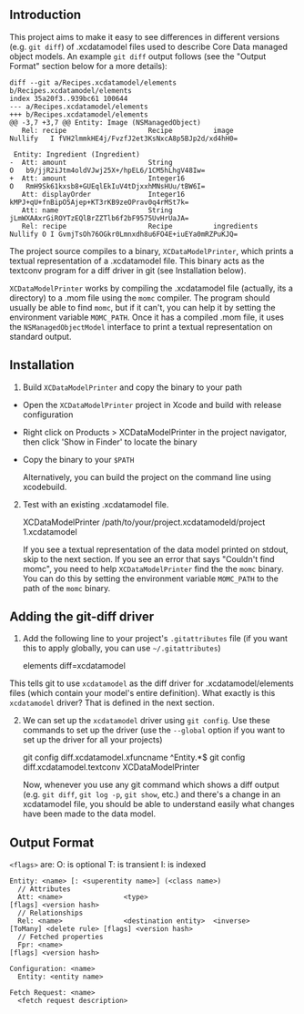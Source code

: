 Introduction
------------

This project aims to make it easy to see differences in different
versions (e.g. `git diff`) of .xcdatamodel files used to describe Core
Data managed object models. An example `git diff` output follows (see
the "Output Format" section below for a more details):

    diff --git a/Recipes.xcdatamodel/elements b/Recipes.xcdatamodel/elements
    index 35a20f3..939bc61 100644
    --- a/Recipes.xcdatamodel/elements
    +++ b/Recipes.xcdatamodel/elements
    @@ -3,7 +3,7 @@ Entity: Image (NSManagedObject)
       Rel: recipe                    Recipe          image                            Nullify   I fVH2lmmkHE4j/FvzfJ2et3KsNxcA8p5BJp2d/xd4hH0=

     Entity: Ingredient (Ingredient)
    -  Att: amount                    String                                                   O   b9/jjR2iJtm4oldVJwj25X+/hpEL6/1CM5hLhgV48Iw=
    +  Att: amount                    Integer16                                                O   RmH9Sk61kxsb8+GUEqlEkIuV4tDjxxhMNsHUu/tBW6I=
       Att: displayOrder              Integer16                                                    kMPJ+qU+fnBipO5Ajep+KT3rKB9zeOPrav0q4rMSt7k=
       Att: name                      String                                                       jLmWXAAxrGiROYTzEQlBrZZTlb6f2bF9575UvHrUaJA=
       Rel: recipe                    Recipe          ingredients                      Nullify O I GvmjTsOh76OGkr0Lmnxdh8u6FO4E+iuEYa0mRZPuKJQ=

The project source compiles to a binary, `XCDataModelPrinter`, which
prints a textual representation of a .xcdatamodel file. This binary
acts as the textconv program for a diff driver in git (see
Installation below).

`XCDataModelPrinter` works by compiling the .xcdatamodel file
(actually, its a directory) to a .mom file using the `momc`
compiler. The program should usually be able to find `momc`, but if it
can't, you can help it by setting the environment variable
`MOMC_PATH`. Once it has a compiled .mom file, it uses the
`NSManagedObjectModel` interface to print a textual representation on
standard output.

Installation
------------

1) Build `XCDataModelPrinter` and copy the binary to your path

  * Open the `XCDataModelPrinter` project in Xcode and build with release
    configuration
  * Right click on Products > XCDataModelPrinter in the project navigator,
    then click 'Show in Finder' to locate the binary
  * Copy the binary to your `$PATH`

    Alternatively, you can build the project on the command line using
    xcodebuild.

2) Test with an existing .xcdatamodel file.

    XCDataModelPrinter /path/to/your/project.xcdatamodeld/project 1.xcdatamodel

   If you see a textual representation of the data model printed on
   stdout, skip to the next section. If you see an error that says
   "Couldn't find momc", you need to help `XCDataModelPrinter` find
   the the `momc` binary. You can do this by setting the environment
   variable `MOMC_PATH` to the path of the `momc` binary.

Adding the git-diff driver
--------------------------

1) Add the following line to your project's `.gitattributes` file (if
   you want this to apply globally, you can use `~/.gitattributes`)

    elements diff=xcdatamodel

  This tells git to use `xcdatamodel` as the diff driver for
  .xcdatamodel/elements files (which contain your model's entire
  definition). What exactly is this `xcdatamodel` driver? That is
  defined in the next section.

2) We can set up the `xcdatamodel` driver using `git config`. Use
   these commands to set up the driver (use the `--global` option if you
   want to set up the driver for all your projects)

    git config diff.xcdatamodel.xfuncname ^Entity.*$
    git config diff.xcdatamodel.textconv XCDataModelPrinter

   Now, whenever you use any git command which shows a diff output
   (e.g. `git diff`, `git log -p`, `git show`, etc.) and there's a
   change in an xcdatamodel file, you should be able to understand
   easily what changes have been made to the data model.

Output Format
-------------

`<flags>` are:
  O: is optional
  T: is transient
  I: is indexed

    Entity: <name> [: <superentity name>] (<class name>)
      // Attributes
      Att: <name>               <type>                                                                [flags] <version hash>
      // Relationships
      Rel: <name>               <destination entity>  <inverse>                [ToMany] <delete rule> [flags] <version hash>
      // Fetched properties
      Fpr: <name>                                                                                     [flags] <version hash>

    Configuration: <name>
      Entity: <entity name>

    Fetch Request: <name>
      <fetch request description>
